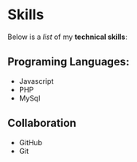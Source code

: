 # Skills
 
Below is a _list_ of my **technical skills**:

## Programing Languages:

- Javascript
- PHP
- MySql

## Collaboration

- GitHub
- Git
